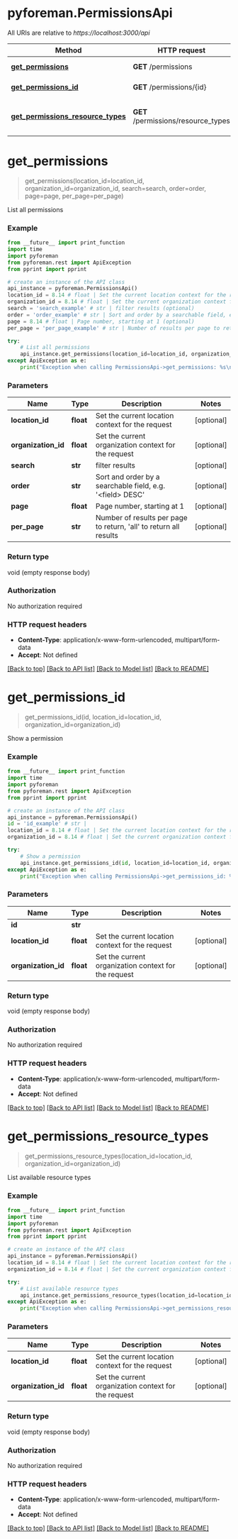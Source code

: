 # pyforeman.PermissionsApi

All URIs are relative to *https://localhost:3000/api*

Method | HTTP request | Description
------------- | ------------- | -------------
[**get_permissions**](PermissionsApi.md#get_permissions) | **GET** /permissions | List all permissions
[**get_permissions_id**](PermissionsApi.md#get_permissions_id) | **GET** /permissions/{id} | Show a permission
[**get_permissions_resource_types**](PermissionsApi.md#get_permissions_resource_types) | **GET** /permissions/resource_types | List available resource types


# **get_permissions**
> get_permissions(location_id=location_id, organization_id=organization_id, search=search, order=order, page=page, per_page=per_page)

List all permissions



### Example
```python
from __future__ import print_function
import time
import pyforeman
from pyforeman.rest import ApiException
from pprint import pprint

# create an instance of the API class
api_instance = pyforeman.PermissionsApi()
location_id = 8.14 # float | Set the current location context for the request (optional)
organization_id = 8.14 # float | Set the current organization context for the request (optional)
search = 'search_example' # str | filter results (optional)
order = 'order_example' # str | Sort and order by a searchable field, e.g. '<field> DESC' (optional)
page = 8.14 # float | Page number, starting at 1 (optional)
per_page = 'per_page_example' # str | Number of results per page to return, 'all' to return all results (optional)

try:
    # List all permissions
    api_instance.get_permissions(location_id=location_id, organization_id=organization_id, search=search, order=order, page=page, per_page=per_page)
except ApiException as e:
    print("Exception when calling PermissionsApi->get_permissions: %s\n" % e)
```

### Parameters

Name | Type | Description  | Notes
------------- | ------------- | ------------- | -------------
 **location_id** | **float**| Set the current location context for the request | [optional]
 **organization_id** | **float**| Set the current organization context for the request | [optional]
 **search** | **str**| filter results | [optional]
 **order** | **str**| Sort and order by a searchable field, e.g. &#39;&lt;field&gt; DESC&#39; | [optional]
 **page** | **float**| Page number, starting at 1 | [optional]
 **per_page** | **str**| Number of results per page to return, &#39;all&#39; to return all results | [optional]

### Return type

void (empty response body)

### Authorization

No authorization required

### HTTP request headers

 - **Content-Type**: application/x-www-form-urlencoded, multipart/form-data
 - **Accept**: Not defined

[[Back to top]](#) [[Back to API list]](../README.md#documentation-for-api-endpoints) [[Back to Model list]](../README.md#documentation-for-models) [[Back to README]](../README.md)

# **get_permissions_id**
> get_permissions_id(id, location_id=location_id, organization_id=organization_id)

Show a permission



### Example
```python
from __future__ import print_function
import time
import pyforeman
from pyforeman.rest import ApiException
from pprint import pprint

# create an instance of the API class
api_instance = pyforeman.PermissionsApi()
id = 'id_example' # str |
location_id = 8.14 # float | Set the current location context for the request (optional)
organization_id = 8.14 # float | Set the current organization context for the request (optional)

try:
    # Show a permission
    api_instance.get_permissions_id(id, location_id=location_id, organization_id=organization_id)
except ApiException as e:
    print("Exception when calling PermissionsApi->get_permissions_id: %s\n" % e)
```

### Parameters

Name | Type | Description  | Notes
------------- | ------------- | ------------- | -------------
 **id** | **str**|  |
 **location_id** | **float**| Set the current location context for the request | [optional]
 **organization_id** | **float**| Set the current organization context for the request | [optional]

### Return type

void (empty response body)

### Authorization

No authorization required

### HTTP request headers

 - **Content-Type**: application/x-www-form-urlencoded, multipart/form-data
 - **Accept**: Not defined

[[Back to top]](#) [[Back to API list]](../README.md#documentation-for-api-endpoints) [[Back to Model list]](../README.md#documentation-for-models) [[Back to README]](../README.md)

# **get_permissions_resource_types**
> get_permissions_resource_types(location_id=location_id, organization_id=organization_id)

List available resource types



### Example
```python
from __future__ import print_function
import time
import pyforeman
from pyforeman.rest import ApiException
from pprint import pprint

# create an instance of the API class
api_instance = pyforeman.PermissionsApi()
location_id = 8.14 # float | Set the current location context for the request (optional)
organization_id = 8.14 # float | Set the current organization context for the request (optional)

try:
    # List available resource types
    api_instance.get_permissions_resource_types(location_id=location_id, organization_id=organization_id)
except ApiException as e:
    print("Exception when calling PermissionsApi->get_permissions_resource_types: %s\n" % e)
```

### Parameters

Name | Type | Description  | Notes
------------- | ------------- | ------------- | -------------
 **location_id** | **float**| Set the current location context for the request | [optional]
 **organization_id** | **float**| Set the current organization context for the request | [optional]

### Return type

void (empty response body)

### Authorization

No authorization required

### HTTP request headers

 - **Content-Type**: application/x-www-form-urlencoded, multipart/form-data
 - **Accept**: Not defined

[[Back to top]](#) [[Back to API list]](../README.md#documentation-for-api-endpoints) [[Back to Model list]](../README.md#documentation-for-models) [[Back to README]](../README.md)
